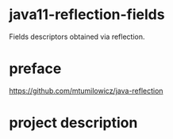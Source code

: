 # java11-reflection-fields
Fields descriptors obtained via reflection.

# preface
https://github.com/mtumilowicz/java-reflection

# project description